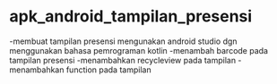 # apk_android_tampilan_presensi
-membuat tampilan presensi mengunakan android studio dgn menggunakan bahasa pemrograman kotlin
-menambah barcode pada tampilan presensi
-menambahkan recycleview pada tampilan
-menambahkan function pada tampilan
